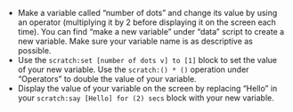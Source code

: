- Make a variable called “number of dots” and change its value by using an
  operator (multiplying it by 2 before displaying it on the screen each time).
  You can find “make a new variable” under “data” script to create a new
  variable.
  Make sure your variable name is as descriptive as possible.
- Use the `scratch:set [number of dots v] to [1]` block to set the value of
  your new variable.
  Use the `scratch:() * ()` operation under “Operators” to double the value of
  your variable.
- Display the value of your variable on the screen by replacing
  “Hello” in your `scratch:say [Hello] for (2) secs` block with your new
  variable.
